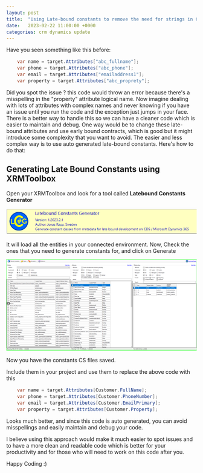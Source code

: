 ```yaml
---
layout: post
title:  "Using Late-bound constants to remove the need for strings in CRM Plugins and Workflows"
date:   2023-02-22 11:00:00 +0000
categories: crm dynamics update
---
```


Have you seen something like this before:
```csharp
    var name = target.Attributes["abc_fullname"];
    var phone = target.Attributes["abc_phone"];
    var email = target.Attributes["emailaddress1"];
    var property = target.Attributes["abc_proprety"];
```
Did you spot the issue ? 
this code would throw an error because there's a misspelling in the "property" attribute logical name. Now imagine dealing with lots of attributes with complex names and never knowing if you have an issue until you run the code and the exception just jumps in your face.
There is a better way to handle this so we can have a cleaner code which is easier to maintain and debug.
One way would be to change these late-bound attributes and use early bound contracts, which is good but it might introduce some complexity that you want to avoid.
The easier and less complex way is to use auto generated late-bound constants.
Here's how to do that:
## Generating Late Bound Constants using XRMToolbox
Open your XRMToolbox and look for a tool called **Latebound Constants Generator**

![Late Bound Image 1](/assets/late-bound-image-1.PNG)

It will load all the entities in your connected environment.
Now, Check the ones that you need to generate constants for, and click on Generate

![Late Bound Image 2](/assets/late-bound-image-2.PNG)

Now you have the constants CS files saved.

Include them in your project and use them to replace the above code with this
```csharp
    var name = target.Attributes[Customer.FullName];
    var phone = target.Attributes[Customer.PhoneNumber];
    var email = target.Attributes[Customer.EmailPrimary];
    var property = target.Attributes[Customer.Property];
```
Looks much better, and since this code is auto generated, you can avoid misspellings and easily maintain and debug your code.

I believe using this approach would make it much easier to spot issues and to have a more clean and readable code which is better for your productivity and for those who will need to work on this code after you.

Happy Coding :)



